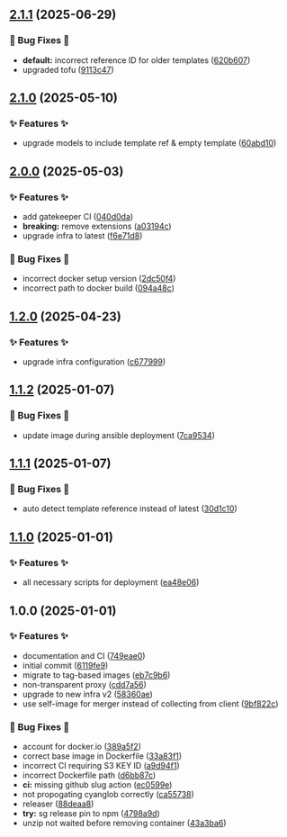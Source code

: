 ## [2.1.1](https://github.com/AtomiCloud/sulfone.boron/compare/v2.1.0...v2.1.1) (2025-06-29)


### 🐛 Bug Fixes 🐛

* **default:** incorrect reference ID for older templates ([620b607](https://github.com/AtomiCloud/sulfone.boron/commit/620b607945eef1250f2ac7a8336a88923e42da9e))
* upgraded tofu ([9113c47](https://github.com/AtomiCloud/sulfone.boron/commit/9113c473e2ded2b47a74f1150c6bd606bce636d8))

## [2.1.0](https://github.com/AtomiCloud/sulfone.boron/compare/v2.0.0...v2.1.0) (2025-05-10)


### ✨ Features ✨

* upgrade models to include template ref & empty template ([60abd10](https://github.com/AtomiCloud/sulfone.boron/commit/60abd10bb0bd98e0d145a48aa681b08231eeb15f))

## [2.0.0](https://github.com/AtomiCloud/sulfone.boron/compare/v1.2.0...v2.0.0) (2025-05-03)


### ✨ Features ✨

* add gatekeeper CI ([040d0da](https://github.com/AtomiCloud/sulfone.boron/commit/040d0da04c3da5fd5050333584af6e53d27c11fc))
* **breaking:** remove extensions ([a03194c](https://github.com/AtomiCloud/sulfone.boron/commit/a03194c8bdc87713d04965c3742eef4e2ec36739))
* upgrade infra to latest ([f6e71d8](https://github.com/AtomiCloud/sulfone.boron/commit/f6e71d84d20058203978c99f1fef92300ea7986c))


### 🐛 Bug Fixes 🐛

* incorrect docker setup version ([2dc50f4](https://github.com/AtomiCloud/sulfone.boron/commit/2dc50f4d3a30008cb8206cd8831f7bb47431e41f))
* incorrect path to docker build ([094a48c](https://github.com/AtomiCloud/sulfone.boron/commit/094a48ca9374f5efd0a2a9ef498ae0f776556128))

## [1.2.0](https://github.com/AtomiCloud/sulfone.boron/compare/v1.1.2...v1.2.0) (2025-04-23)


### ✨ Features ✨

* upgrade infra configuration ([c677999](https://github.com/AtomiCloud/sulfone.boron/commit/c677999b113ff316411f9cba0295c6773aa6f161))

## [1.1.2](https://github.com/AtomiCloud/sulfone.boron/compare/v1.1.1...v1.1.2) (2025-01-07)


### 🐛 Bug Fixes 🐛

* update image during ansible deployment ([7ca9534](https://github.com/AtomiCloud/sulfone.boron/commit/7ca953447dc1085da4b78cf3611c9eabe14f7c29))

## [1.1.1](https://github.com/AtomiCloud/sulfone.boron/compare/v1.1.0...v1.1.1) (2025-01-07)


### 🐛 Bug Fixes 🐛

* auto detect template reference instead of latest ([30d1c10](https://github.com/AtomiCloud/sulfone.boron/commit/30d1c10953642a32240741621ae75e2421f08295))

## [1.1.0](https://github.com/AtomiCloud/sulfone.boron/compare/v1.0.0...v1.1.0) (2025-01-01)


### ✨ Features ✨

* all necessary scripts for deployment ([ea48e06](https://github.com/AtomiCloud/sulfone.boron/commit/ea48e06a4e38c90794b65c229bfbcf2d1897891c))

## 1.0.0 (2025-01-01)


### ✨ Features ✨

* documentation and CI ([749eae0](https://github.com/AtomiCloud/sulfone.boron/commit/749eae0c354be11ca2829bc60fa1a0a86aac67f0))
* initial commit ([6119fe9](https://github.com/AtomiCloud/sulfone.boron/commit/6119fe94cd1c329891c82631fa8caa95e588da57))
* migrate to tag-based images ([eb7c9b6](https://github.com/AtomiCloud/sulfone.boron/commit/eb7c9b651a76bb9e8cbbf74cd1f6e8c5174c7698))
* non-transparent proxy ([cdd7a56](https://github.com/AtomiCloud/sulfone.boron/commit/cdd7a56abaf47c84a4af60977e006e66d6fc0ecf))
* upgrade to new infra v2 ([58360ae](https://github.com/AtomiCloud/sulfone.boron/commit/58360ae3ee91dd71c6f68e978d53bae069ec0165))
* use self-image for merger instead of collecting from client ([9bf822c](https://github.com/AtomiCloud/sulfone.boron/commit/9bf822cea5b1e5c5a1fa5f14a2142aeb81ab62b4))


### 🐛 Bug Fixes 🐛

* account for docker.io ([389a5f2](https://github.com/AtomiCloud/sulfone.boron/commit/389a5f2031ae2e7d9762f269018026ab871b980f))
* correct base image in Dockerfile ([33a83f1](https://github.com/AtomiCloud/sulfone.boron/commit/33a83f13b6c2f04a9779814c0cdee17e1c43353e))
* incorrect CI requiring S3 KEY ID ([a9d94f1](https://github.com/AtomiCloud/sulfone.boron/commit/a9d94f19044a05c547254e747f36b7214dad6ca6))
* incorrect Dockerfile path ([d6bb87c](https://github.com/AtomiCloud/sulfone.boron/commit/d6bb87cafe845462830782d3f7a016a12db46c1c))
* **ci:** missing github slug action ([ec0599e](https://github.com/AtomiCloud/sulfone.boron/commit/ec0599e77043d1c1224908ab7bbd6b5571648940))
* not propogating cyanglob correctly ([ca55738](https://github.com/AtomiCloud/sulfone.boron/commit/ca55738d75bf78fff3b3d5478dfafac8fdf4e224))
* releaser ([88deaa8](https://github.com/AtomiCloud/sulfone.boron/commit/88deaa82438c3e6af1aafe5fb2fec1a0b0e2918f))
* **try:** sg release pin to npm ([4798a9d](https://github.com/AtomiCloud/sulfone.boron/commit/4798a9ddee2243f90c25e101e30186ad0671e125))
* unzip not waited before removing container ([43a3ba6](https://github.com/AtomiCloud/sulfone.boron/commit/43a3ba6c21ad5babb502a2dfe87118c37634a352))
